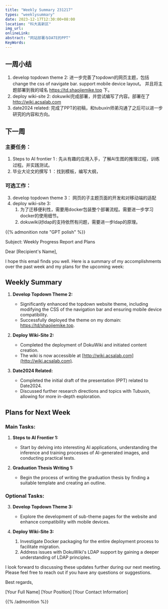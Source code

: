 ```yaml
---
title: "Weekly Summary 231217"
types: "weeklysummary"
date: 2023-12-17T12:30:00+08:00
location: "科大高新区"
img_url: 
onlineLink: 
abstract: "网站部署与DATE的PPT"
KeyWords:
---
```


## 一周小结

1. develop topdown theme 2: 进一步完善了topdown的网页主题，包括change the css of navigate bar. support mobile device layout。 并且将主题部署到我的域名 https://td.shaojiemike.top 下。
2. deploy wiki-site 2: dokuwiki完成部署，并尝试编写了内容。部署在了 http://wiki.acsalab.com
3. date2024 related: 完成了PPT的初稿，和tubuxin师弟沟通了之后可以进一步研究的内容和方向。

## 下一周

### 主要任务：

1. Steps to AI frontier 1 : 先从有趣的应用入手，了解AI生图的推理过程，训练过程。并实践测试。
2. 毕业大论文的撰写 1 ：找到模板，编写大纲，

### 可选工作：

3. develop topdown theme 3： 网页的子主题页面的开发和对移动端的适配
4. deploy wiki-site 3: 
      1. 为了迁移便利性，需要用docker包装整个部署流程。需要进一步学习docker的使用细节。
      2. dokuwiki对ldap的支持依然有问题，需要进一步ldap的原理。


{{% admonition note "GPT polish" %}}

Subject: Weekly Progress Report and Plans

Dear [Recipient's Name],

I hope this email finds you well. Here is a summary of my accomplishments over the past week and my plans for the upcoming week:

## Weekly Summary

1. **Develop Topdown Theme 2:**
   - Significantly enhanced the topdown website theme, including modifying the CSS of the navigation bar and ensuring mobile device compatibility.
   - Successfully deployed the theme on my domain: [https://td/shaojiemike.top](https://td/shaojiemike.top).

2. **Deploy Wiki-Site 2:**
   - Completed the deployment of DokuWiki and initiated content creation.
   - The wiki is now accessible at [http://wiki.acsalab.com](http://wiki.acsalab.com).

3. **Date2024 Related:**
   - Completed the initial draft of the presentation (PPT) related to Date2024.
   - Discussed further research directions and topics with Tubuxin, allowing for more in-depth exploration.

## Plans for Next Week

### Main Tasks:

1. **Steps to AI Frontier 1:**
   - Start by delving into interesting AI applications, understanding the inference and training processes of AI-generated images, and conducting practical tests.

2. **Graduation Thesis Writing 1:**
   - Begin the process of writing the graduation thesis by finding a suitable template and creating an outline.

### Optional Tasks:

3. **Develop Topdown Theme 3:**
   - Explore the development of sub-theme pages for the website and enhance compatibility with mobile devices.

4. **Deploy Wiki-Site 3:**
   1. Investigate Docker packaging for the entire deployment process to facilitate migration.
   2. Address issues with DokuWiki's LDAP support by gaining a deeper understanding of LDAP principles.

I look forward to discussing these updates further during our next meeting. Please feel free to reach out if you have any questions or suggestions.

Best regards,

[Your Full Name]
[Your Position]
[Your Contact Information]

{{% /admonition %}}


